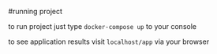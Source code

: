 #running project

to run project just type `docker-compose up` to your console

to see application results visit `localhost/app` via your browser

